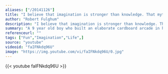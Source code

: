 ```yaml
---
aliases: ["/20141126"]
title: "I believe that imagination is stronger than knowledge. That myth is more potent than history. That dreams are more powerful than facts. That hope always triumphs over experience. That laughter is the only cure for grief. And I believe that love is stronger than death."
author: "Robert Fulghum"
description: "I believe that imagination is stronger than knowledge. That myth is more potent than history. That dreams are more powerful than facts. That hope always triumphs over experience. That laughter is the only cure for grief. And I believe that love is stronger than death. - Robert Fulghum quotes from GetInspired365.com"
summary: "A 9 year old boy who built an elaborate cardboard arcade in his dad's auto parts store is about to have the best day of his life, and inspire the world."
referenceurl: ""
tags: ["Fun","Imagination","Life",]
source: "youtube"
videoid: "faIFNkdq96U"
image: "https://img.youtube.com/vi/faIFNkdq96U/0.jpg"
---
```


{{< youtube faIFNkdq96U >}}
